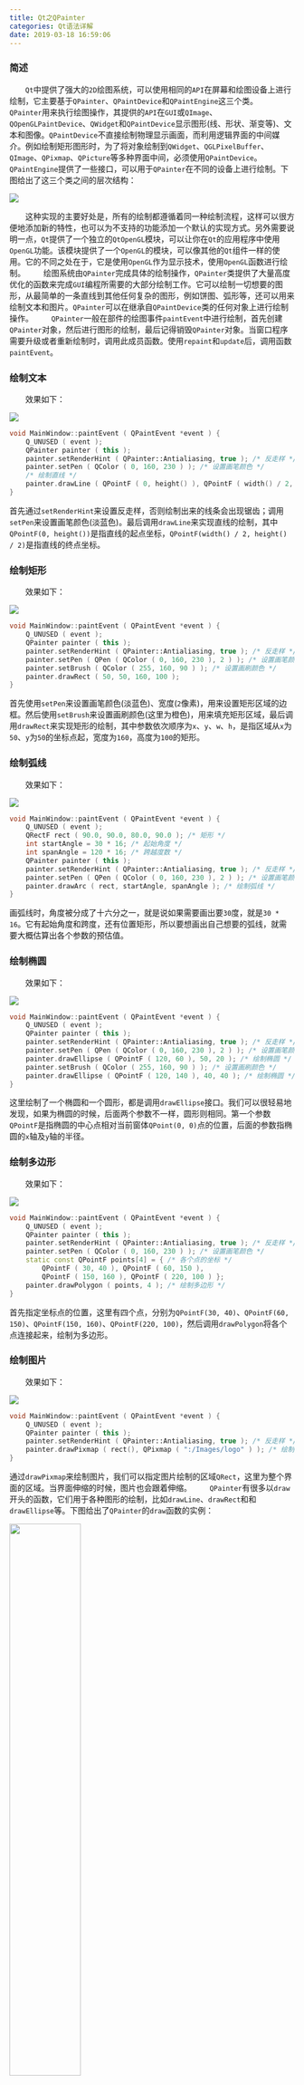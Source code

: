 ```yaml
---
title: Qt之QPainter
categories: Qt语法详解
date: 2019-03-18 16:59:06
---
```

### 简述

&emsp;&emsp;`Qt`中提供了强大的`2D`绘图系统，可以使用相同的`API`在屏幕和绘图设备上进行绘制，它主要基于`QPainter`、`QPaintDevice`和`QPaintEngine`这三个类。<!--more-->
&emsp;&emsp;`QPainter`用来执行绘图操作，其提供的`API`在`GUI`或`QImage`、`QOpenGLPaintDevice`、`QWidget`和`QPaintDevice`显示图形(线、形状、渐变等)、文本和图像。`QPaintDevice`不直接绘制物理显示画面，而利用逻辑界面的中间媒介。例如绘制矩形图形时，为了将对象绘制到`QWidget`、`QGLPixelBuffer`、`QImage`、`QPixmap`、`QPicture`等多种界面中间，必须使用`QPaintDevice`。`QPaintEngine`提供了一些接口，可以用于`QPainter`在不同的设备上进行绘制。下图给出了这三个类之间的层次结构：

<img src="./Qt之QPainter/1.png">

&emsp;&emsp;这种实现的主要好处是，所有的绘制都遵循着同一种绘制流程，这样可以很方便地添加新的特性，也可以为不支持的功能添加一个默认的实现方式。另外需要说明一点，`Qt`提供了一个独立的`QtOpenGL`模块，可以让你在`Qt`的应用程序中使用`OpenGL`功能。该模块提供了一个`OpenGL`的模块，可以像其他的`Qt`组件一样的使用。它的不同之处在于，它是使用`OpenGL`作为显示技术，使用`OpenGL`函数进行绘制。
&emsp;&emsp;绘图系统由`QPainter`完成具体的绘制操作，`QPainter`类提供了大量高度优化的函数来完成`GUI`编程所需要的大部分绘制工作。它可以绘制一切想要的图形，从最简单的一条直线到其他任何复杂的图形，例如饼图、弧形等，还可以用来绘制文本和图片。`QPainter`可以在继承自`QPaintDevice`类的任何对象上进行绘制操作。
&emsp;&emsp;`QPainter`一般在部件的绘图事件`paintEvent`中进行绘制，首先创建`QPainter`对象，然后进行图形的绘制，最后记得销毁`QPainter`对象。当窗口程序需要升级或者重新绘制时，调用此成员函数。使用`repaint`和`update`后，调用函数`paintEvent`。

### 绘制文本

&emsp;&emsp;效果如下：

<img src="./Qt之QPainter/2.png">

``` cpp
void MainWindow::paintEvent ( QPaintEvent *event ) {
    Q_UNUSED ( event );
    QPainter painter ( this );
    painter.setRenderHint ( QPainter::Antialiasing, true ); /* 反走样 */
    painter.setPen ( QColor ( 0, 160, 230 ) ); /* 设置画笔颜色 */
    /* 绘制直线 */
    painter.drawLine ( QPointF ( 0, height() ), QPointF ( width() / 2, height() / 2 ) );
}
```

首先通过`setRenderHint`来设置反走样，否则绘制出来的线条会出现锯齿；调用`setPen`来设置画笔颜色(淡蓝色)。最后调用`drawLine`来实现直线的绘制，其中`QPointF(0, height())`是指直线的起点坐标，`QPointF(width() / 2, height() / 2)`是指直线的终点坐标。

### 绘制矩形

&emsp;&emsp;效果如下：

<img src="./Qt之QPainter/3.png">

``` cpp
void MainWindow::paintEvent ( QPaintEvent *event ) {
    Q_UNUSED ( event );
    QPainter painter ( this );
    painter.setRenderHint ( QPainter::Antialiasing, true ); /* 反走样 */
    painter.setPen ( QPen ( QColor ( 0, 160, 230 ), 2 ) ); /* 设置画笔颜色、宽度 */
    painter.setBrush ( QColor ( 255, 160, 90 ) ); /* 设置画刷颜色 */
    painter.drawRect ( 50, 50, 160, 100 );
}
```

首先使用`setPen`来设置画笔颜色(淡蓝色)、宽度(`2`像素)，用来设置矩形区域的边框。然后使用`setBrush`来设置画刷颜色(这里为橙色)，用来填充矩形区域，最后调用`drawRect`来实现矩形的绘制，其中参数依次顺序为`x`、`y`、`w`、`h`，是指区域从`x`为`50`、`y`为`50`的坐标点起，宽度为`160`，高度为`100`的矩形。

### 绘制弧线

&emsp;&emsp;效果如下：

<img src="./Qt之QPainter/4.png">

``` cpp
void MainWindow::paintEvent ( QPaintEvent *event ) {
    Q_UNUSED ( event );
    QRectF rect ( 90.0, 90.0, 80.0, 90.0 ); /* 矩形 */
    int startAngle = 30 * 16; /* 起始角度 */
    int spanAngle = 120 * 16; /* 跨越度数 */
    QPainter painter ( this );
    painter.setRenderHint ( QPainter::Antialiasing, true ); /* 反走样 */
    painter.setPen ( QPen ( QColor ( 0, 160, 230 ), 2 ) ); /* 设置画笔颜色、宽度 */
    painter.drawArc ( rect, startAngle, spanAngle ); /* 绘制弧线 */
}
```

画弧线时，角度被分成了十六分之一，就是说如果需要画出要`30`度，就是`30 * 16`。它有起始角度和跨度，还有位置矩形，所以要想画出自己想要的弧线，就需要大概估算出各个参数的预估值。

### 绘制椭圆

&emsp;&emsp;效果如下：

<img src="./Qt之QPainter/5.png">

``` cpp
void MainWindow::paintEvent ( QPaintEvent *event ) {
    Q_UNUSED ( event );
    QPainter painter ( this );
    painter.setRenderHint ( QPainter::Antialiasing, true ); /* 反走样 */
    painter.setPen ( QPen ( QColor ( 0, 160, 230 ), 2 ) ); /* 设置画笔颜色、宽度 */
    painter.drawEllipse ( QPointF ( 120, 60 ), 50, 20 ); /* 绘制椭圆 */
    painter.setBrush ( QColor ( 255, 160, 90 ) ); /* 设置画刷颜色 */
    painter.drawEllipse ( QPointF ( 120, 140 ), 40, 40 ); /* 绘制椭圆 */
}
```

这里绘制了一个椭圆和一个圆形，都是调用`drawEllipse`接口。我们可以很轻易地发现，如果为椭圆的时候，后面两个参数不一样，圆形则相同。第一个参数`QPointF`是指椭圆的中心点相对当前窗体`QPoint(0, 0)`点的位置，后面的参数指椭圆的`x`轴及`y`轴的半径。

### 绘制多边形

&emsp;&emsp;效果如下：

<img src="./Qt之QPainter/6.png">

``` cpp
void MainWindow::paintEvent ( QPaintEvent *event ) {
    Q_UNUSED ( event );
    QPainter painter ( this );
    painter.setRenderHint ( QPainter::Antialiasing, true ); /* 反走样 */
    painter.setPen ( QColor ( 0, 160, 230 ) ); /* 设置画笔颜色 */
    static const QPointF points[4] = { /* 各个点的坐标 */
        QPointF ( 30, 40 ), QPointF ( 60, 150 ),
        QPointF ( 150, 160 ), QPointF ( 220, 100 ) };
    painter.drawPolygon ( points, 4 ); /* 绘制多边形 */
}
```

首先指定坐标点的位置，这里有四个点，分别为`QPointF(30, 40)`、`QPointF(60, 150)`、`QPointF(150, 160)`、`QPointF(220, 100)`，然后调用`drawPolygon`将各个点连接起来，绘制为多边形。

### 绘制图片

&emsp;&emsp;效果如下：

<img src="./Qt之QPainter/7.png">

``` cpp
void MainWindow::paintEvent ( QPaintEvent *event ) {
    Q_UNUSED ( event );
    QPainter painter ( this );
    painter.setRenderHint ( QPainter::Antialiasing, true ); /* 反走样 */
    painter.drawPixmap ( rect(), QPixmap ( ":/Images/logo" ) ); /* 绘制图标 */
}
```

通过`drawPixmap`来绘制图片，我们可以指定图片绘制的区域`QRect`，这里为整个界面的区域。当界面伸缩的时候，图片也会跟着伸缩。
&emsp;&emsp;`QPainter`有很多以`draw`开头的函数，它们用于各种图形的绘制，比如`drawLine`、`drawRect`和和`drawEllipse`等。下图给出了`QPainter`的`draw`函数的实例：

<img src="./Qt之QPainter/8.png" width=50%>